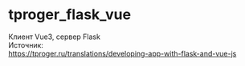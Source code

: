 # tproger_flask_vue
Клиент Vue3, сервер Flask\
Источник:\
https://tproger.ru/translations/developing-app-with-flask-and-vue-js
